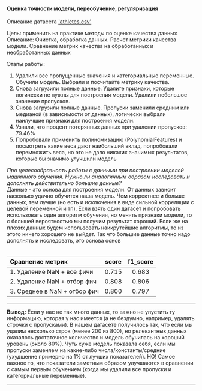#### Оценка точности модели, переобучение, регуляризация

Описание датасета ['athletes.csv'](https://www.kaggle.com/datasets/hesh97/titanicdataset-traincsv)

Цель: применить на практике методы по оценке качества данных
Описание: Очистка, обработка данных. Расчет метрики качества модели. Сравнение метрик качества на обработанных и необработанных данных  


Этапы работы:


1. Удалили все пропущенные значения и категориальные переменные. Обучили модель. Выбрали и посчитайте метрику качества.
2. Снова загрузили полные данные. Удалите признаки, которые логически не нужны для построения модели. Удалили небольшое значение пропусков.
3. Снова загрузили полные данные. Пропуски заменили средним или медианой (в зависимости от данных), логически выбрали наилучшие признаки для построения модели.
4. Узнали, что процент потерянных данных при удалении пропусков: 79.46%
5. Попробовали применить полиномизацию (PolynomialFeatures) и посмотреть какие веса дают наибольший вклад, попробовали перемножить веса, но это не дало никаких значимых результатов, которые бы значимо улучшили модель

<i>Про целесообразность работы с данными при построении моделей машинного обучения. 
Нужно ли аналогичным образом исследовать и дополнять действительно большие данные?</i>  
Данные - это основа для построения модели. От данных зависит насколько удачно обучится наша модель. Чем корректнее и больше данных, тем лучше (но есть и исключения в виде сильной корреляции с целевой переменной и тп).
Если взять один датасет и попробовать использовать один алгоритм обучения, но менять признаки модели, то с большей вероятностью мы получим результат хороший. Если же на плохих данных будем использовать наикрутейшие алгоритмы, то из этого ничего хорошего не выйдет.
Так что большие данные точно надо дополнять и исследовать, это основа основ  
<br>


| Сравнение метрик             | score | f1_score |
|:-----------------------------|:-----:|:--------:|
| 1. Удаление NaN + все фичи   | 0.715 |  0.683   |
| 2. Удаление NaN + отбор фич  | 0.808 |  0.806   |
| 3. Cреднее в NaN + отбор фич | 0.800 |  0.797   |

<hr>
<b>Вывод:</b> Если у нас не так много данных, то важно не упустить ту информацию, которая у нас имеется (а не бездумно, например, удалять строчки с пропусками). В нашем датасете получилось так, что если мы удалим несколько строк (менее 200 из 800), но релевантных данных оказалось достаточное количество и модель обучилась на хороший уровень (около 80%). Чуть хуже модель показала себя, если мы пропуски заменяем на какие-либо числа/константы/средние (ухудшение примерно на 1% от лучших показателей). НО! Самое важное то, что показатели заметным образом улучшаются в сравнении с самым первым обучением (когда мы удалили все пропуски и категориальные переменные).
<hr>






